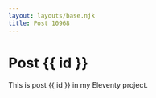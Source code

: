```yaml
---
layout: layouts/base.njk
title: Post 10968
---
```


# Post {{ id }}

This is post {{ id }} in my Eleventy project.
